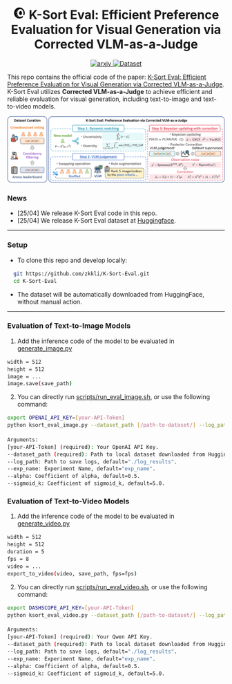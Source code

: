 <div align="center">
<h1> <img src="https://github.com/A-suozhang/MyPicBed/raw/master/img/20240624211802.png" alt="drawing" width="30"/> K-Sort Eval: Efficient Preference Evaluation for Visual Generation via Corrected VLM-as-a-Judge</h1>  

<a href="https://arxiv.org/abs/">
  <img alt="arxiv" src="https://img.shields.io/badge/arXiv-%3C2505.xxxxx%3E-%23a72f20.svg">
</a>
<a href="https://huggingface.co/datasets/ksort/K-Sort-Eval">
    <img alt="Dataset" src="https://img.shields.io/badge/Dataset-blue?style=flat&logo=googlechrome&logoColor=white">
</a>
</div>

This repo contains the official code of the paper: [K-Sort Eval: Efficient Preference Evaluation for Visual Generation via Corrected VLM-as-a-Judge](https://arxiv.org/abs/). K-Sort Eval utilizes **Corrected VLM-as-a-Judge** to achieve efficient and reliable evaluation for visual generation, including text-to-image and text-to-video models.
<div align=center>
  <img src="overview.png" width="600px" />
  </div>

### News
- [25/04] We release K-Sort Eval code in this repo.
- [25/04] We release K-Sort Eval dataset at [Huggingface](https://huggingface.co/datasets/ksort/K-Sort-Eval).

---

### Setup
- To clone this repo and develop locally:
```bash
  git https://github.com/zkkli/K-Sort-Eval.git
  cd K-Sort-Eval
```
- The dataset will be automatically downloaded from HuggingFace, without manual action.

---

### Evaluation of Text-to-Image Models
1.  Add the inference code of the model to be evaluated in [generate_image.py](generate_image.py)
```bash
width = 512
height = 512
image = ...
image.save(save_path)
```
2.  You can directly run [scripts/run_eval_image.sh](./scripts/run_eval_image.sh), or use the following command:
```bash
export OPENAI_API_KEY=[your-API-Token]
python ksort_eval_image.py --dataset_path [/path-to-dataset/] --log_path [/path-to-save-log/] --exp_name [exp_name] --alpha [alpha]--sigmoid_k [sigmoid_k]

Arguments:
[your-API-Token] (required): Your OpenAI API Key.
--dataset_path (required): Path to local dataset downloaded from Huggingface.
--log_path: Path to save logs, default="./log_results".
--exp_name: Experiment Name, default="exp_name".
--alpha: Coefficient of alpha, default=0.5.
--sigmoid_k: Coefficient of sigmoid_k, default=5.0.
```

### Evaluation of Text-to-Video Models
1.  Add the inference code of the model to be evaluated in [generate_video.py](generate_video.py)
```bash
width = 512
height = 512
duration = 5
fps = 8
video = ...
export_to_video(video, save_path, fps=fps)
```
2.  You can directly run [scripts/run_eval_video.sh](./scripts/run_eval_video.sh), or use the following command:
```bash
export DASHSCOPE_API_KEY=[your-API-Token]
python ksort_eval_video.py --dataset_path [/path-to-dataset/] --log_path [/path-to-save-log/] --exp_name [exp_name] --alpha [alpha]--sigmoid_k [sigmoid_k]

Arguments:
[your-API-Token] (required): Your Qwen API Key.
--dataset_path (required): Path to local dataset downloaded from Huggingface.
--log_path: Path to save logs, default="./log_results".
--exp_name: Experiment Name, default="exp_name".
--alpha: Coefficient of alpha, default=0.5.
--sigmoid_k: Coefficient of sigmoid_k, default=5.0.
```